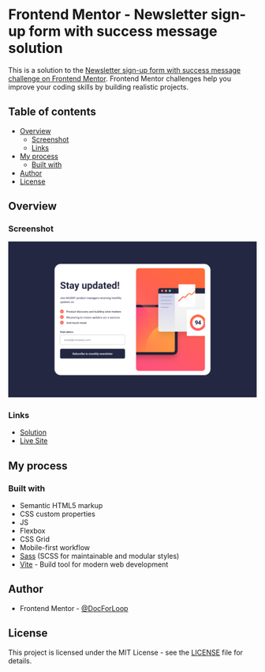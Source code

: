 # Frontend Mentor - Newsletter sign-up form with success message solution

This is a solution to the [Newsletter sign-up form with success message challenge on Frontend Mentor](https://www.frontendmentor.io/challenges/newsletter-signup-form-with-success-message-3FC1AZbNrv). Frontend Mentor challenges help you improve your coding skills by building realistic projects. 

## Table of contents

- [Overview](#overview)
  - [Screenshot](#screenshot)
  - [Links](#links)
- [My process](#my-process)
  - [Built with](#built-with)
- [Author](#author)
- [License](#License)

## Overview

### Screenshot

![](./screenshot.png)

### Links

- [Solution](https://www.frontendmentor.io/)
- [Live Site](https://)

## My process

### Built with

- Semantic HTML5 markup
- CSS custom properties
- JS
- Flexbox
- CSS Grid
- Mobile-first workflow
- [Sass](https://sass-lang.com/) (SCSS for maintainable and modular styles)
- [Vite](https://vite.dev/) - Build tool for modern web development

## Author

- Frontend Mentor - [@DocForLoop](https://www.frontendmentor.io/profile/DocForLoop)

## License

This project is licensed under the MIT License - see the [LICENSE](./LICENSE) file for details.